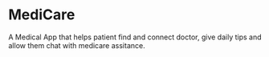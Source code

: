 # MediCare
A Medical App that helps patient find and connect doctor, give daily tips and allow them chat with medicare assitance.
